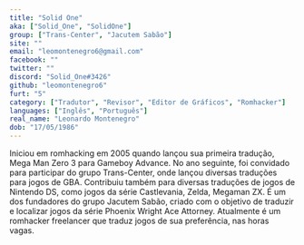 ```yaml
---
title: "Solid One"
aka: ["Solid_One", "SolidOne"]
group: ["Trans-Center", "Jacutem Sabão"]
site: ""
email: "leomontenegro6@gmail.com"
facebook: ""
twitter: ""
discord: "Solid_One#3426"
github: "leomontenegro6"
furt: "5"
category: ["Tradutor", "Revisor", "Editor de Gráficos", "Romhacker"]
languages: ["Inglês", "Português"]
real_name: "Leonardo Montenegro"
dob: "17/05/1986"
---
```

Iniciou em romhacking em 2005 quando lançou sua primeira tradução, Mega Man Zero 3 para Gameboy Advance. No ano seguinte, foi convidado para participar do grupo Trans-Center, onde lançou diversas traduções para jogos de GBA. Contribuiu também para diversas traduções de jogos de Nintendo DS, como jogos da série Castlevania, Zelda, Megaman ZX. É um dos fundadores do grupo Jacutem Sabão, criado com o objetivo de traduzir e localizar jogos da série Phoenix Wright Ace Attorney. Atualmente é um romhacker freelancer que traduz jogos de sua preferência, nas horas vagas.